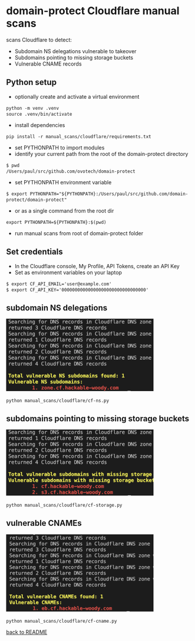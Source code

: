 # domain-protect Cloudflare manual scans
scans Cloudflare to detect:
* Subdomain NS delegations vulnerable to takeover
* Subdomains pointing to missing storage buckets
* Vulnerable CNAME records

## Python setup
* optionally create and activate a virtual environment
```
python -m venv .venv
source .venv/bin/activate
```
* install dependencies
```
pip install -r manual_scans/cloudflare/requirements.txt
```
* set PYTHONPATH to import modules
* identify your current path from the root of the domain-protect directory
```
$ pwd
/Users/paul/src/github.com/ovotech/domain-protect
```
* set PYTHONPATH environment variable
```
$ export PYTHONPATH="${PYTHONPATH}:/Users/paul/src/github.com/domain-protect/domain-protect"
```
* or as a single command from the root dir
```
export PYTHONPATH=${PYTHONPATH}:$(pwd)
```
* run manual scans from root of domain-protect folder

## Set credentials
* In the Cloudflare console, My Profile, API Tokens, create an API Key
* Set as environment variables on your laptop
```
$ export CF_API_EMAIL='user@example.com'
$ export CF_API_KEY='00000000000000000000000000000000'
```

## subdomain NS delegations
<img src="images/cf-ns.png" width="400">

```
python manual_scans/cloudflare/cf-ns.py
```

## subdomains pointing to missing storage buckets
<img src="images/cf-storage.png" width="400">

```
python manual_scans/cloudflare/cf-storage.py
```

## vulnerable CNAMEs
<img src="images/cf-cname.png" width="400">

```
python manual_scans/cloudflare/cf-cname.py
```

[back to README](../../README.md)